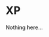 <!--
# Ce programme est régi par la licence CeCILL soumise au droit français et
# respectant les principes de diffusion des logiciels libres. Vous pouvez
# utiliser, modifier et/ou redistribuer ce programme sous les conditions
# de la licence CeCILL diffusée sur le site "http://www.cecill.info".
-->
# XP

Nothing here...
